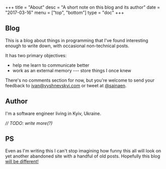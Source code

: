 +++
title = "About"
desc = "A short note on this blog and its author"
date = "2017-03-16"
menu = ["top", "bottom"]
type = "doc"
+++

## Blog

This is a blog about things in programming that I've found interesting enough to write down,
with occasional non-technical posts.

It has two primary objectives:

* help me learn to communicate better
* work as an external memory --- store things I once knew

There's no comments section for now, but you're welcome to send your feedback
to [ivan@vyshnevskyi.com](mailto:ivan@vyshnevskyi.com) or
tweet at [@sainaen](https://twitter.com/sainaen).

## Author

I'm a software engineer living in Kyiv, Ukraine.

*// TODO: write more(?)*


## PS

Even as I'm writing this I can't stop imagining how funny this all will look on
yet another abandoned site with a handful of old posts.
Hopefully this blog [will be different!](https://en.wikipedia.org/wiki/Optimism_bias)
